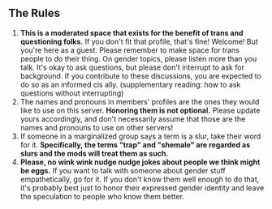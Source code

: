## The Rules

1. **This is a moderated space that exists for the benefit of trans and questioning folks.** If you don't fit that profile, that's fine! Welcome! But you're here as a guest. Please remember to make space for trans people to do their thing. On gender topics, please listen more than you talk. It's okay to ask questions, but please don't interrupt to ask for background. If you contribute to these discussions, you are expected to do so as an informed cis ally. (supplementary reading: how to ask questions without interrupting)
2. The names and pronouns in members' profiles are the ones they would like to use on this server. **Honoring them is not optional.** Please update yours accordingly, and don't necessarily assume that those are the names and pronouns to use on other servers!
3. If someone in a marginalized group says a term is a slur, take their word for it. **Specifically, the terms "trap" and "shemale" are regarded as slurs and the mods will treat them as such.**
4. **Please, no wink wink nudge nudge jokes about people we think might be eggs.** If you want to talk with someone about gender stuff empathetically, go for it. If you don't know them well enough to do that, it's probably best just to honor their expressed gender identity and leave the speculation to people who know them better.
